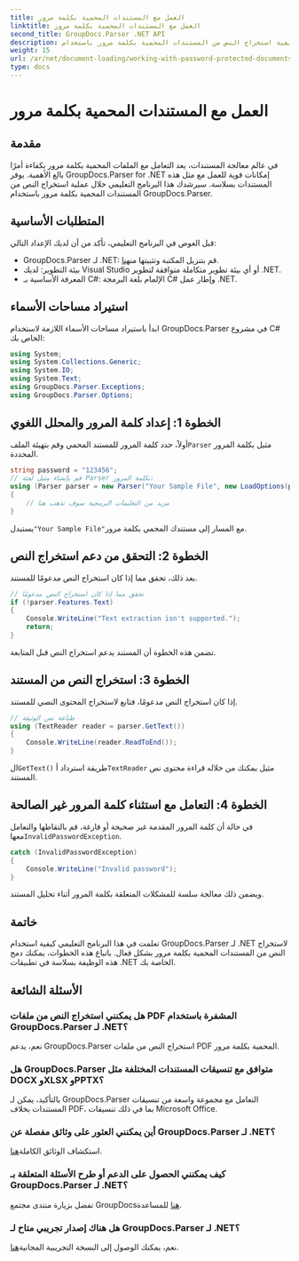 ```yaml
---
title: العمل مع المستندات المحمية بكلمة مرور
linktitle: العمل مع المستندات المحمية بكلمة مرور
second_title: GroupDocs.Parser .NET API
description: تعرف على كيفية استخراج النص من المستندات المحمية بكلمة مرور باستخدام GroupDocs.Parser لـ .NET. تعزيز قدرات معالجة المستندات الخاصة بك.
weight: 15
url: /ar/net/document-loading/working-with-password-protected-documents/
type: docs
---
```

# العمل مع المستندات المحمية بكلمة مرور

## مقدمة
في عالم معالجة المستندات، يعد التعامل مع الملفات المحمية بكلمة مرور بكفاءة أمرًا بالغ الأهمية. يوفر GroupDocs.Parser for .NET إمكانات قوية للعمل مع مثل هذه المستندات بسلاسة. سيرشدك هذا البرنامج التعليمي خلال عملية استخراج النص من المستندات المحمية بكلمة مرور باستخدام GroupDocs.Parser.
## المتطلبات الأساسية
قبل الغوص في البرنامج التعليمي، تأكد من أن لديك الإعداد التالي:
-  GroupDocs.Parser لـ .NET: قم بتنزيل المكتبة وتثبيتها من[هنا](https://releases.groupdocs.com/parser/net/).
- بيئة التطوير: لديك Visual Studio أو أي بيئة تطوير متكاملة متوافقة لتطوير .NET.
- المعرفة الأساسية بـ C#: الإلمام بلغة البرمجة C# وإطار عمل .NET.

## استيراد مساحات الأسماء
ابدأ باستيراد مساحات الأسماء اللازمة لاستخدام GroupDocs.Parser في مشروع C# الخاص بك:
```csharp
using System;
using System.Collections.Generic;
using System.IO;
using System.Text;
using GroupDocs.Parser.Exceptions;
using GroupDocs.Parser.Options;
```

## الخطوة 1: إعداد كلمة المرور والمحلل اللغوي
 أولاً، حدد كلمة المرور للمستند المحمي وقم بتهيئة الملف`Parser` مثيل بكلمة المرور المحددة.
```csharp
string password = "123456";
// قم بإنشاء مثيل لفئة Parser بكلمة المرور:
using (Parser parser = new Parser("Your Sample File", new LoadOptions(password)))
{
    // مزيد من التعليمات البرمجية سوف تذهب هنا
}
```
 يستبدل`"Your Sample File"`مع المسار إلى مستندك المحمي بكلمة مرور.
## الخطوة 2: التحقق من دعم استخراج النص
بعد ذلك، تحقق مما إذا كان استخراج النص مدعومًا للمستند.
```csharp
// تحقق مما إذا كان استخراج النص مدعومًا
if (!parser.Features.Text)
{
    Console.WriteLine("Text extraction isn't supported.");
    return;
}
```
تضمن هذه الخطوة أن المستند يدعم استخراج النص قبل المتابعة.
## الخطوة 3: استخراج النص من المستند
إذا كان استخراج النص مدعومًا، فتابع لاستخراج المحتوى النصي للمستند.
```csharp
// طباعة نص الوثيقة
using (TextReader reader = parser.GetText())
{
    Console.WriteLine(reader.ReadToEnd());
}
```
 ال`GetText()` طريقة استرداد أ`TextReader` مثيل يمكنك من خلاله قراءة محتوى نص المستند.
## الخطوة 4: التعامل مع استثناء كلمة المرور غير الصالحة
 في حالة أن كلمة المرور المقدمة غير صحيحة أو فارغة، قم بالتقاطها والتعامل معها`InvalidPasswordException`.
```csharp
catch (InvalidPasswordException)
{
    Console.WriteLine("Invalid password");
}
```
ويضمن ذلك معالجة سلسة للمشكلات المتعلقة بكلمة المرور أثناء تحليل المستند.

## خاتمة
تعلمت في هذا البرنامج التعليمي كيفية استخدام GroupDocs.Parser لـ .NET لاستخراج النص من المستندات المحمية بكلمة مرور بشكل فعال. باتباع هذه الخطوات، يمكنك دمج هذه الوظيفة بسلاسة في تطبيقات .NET الخاصة بك.

## الأسئلة الشائعة
### هل يمكنني استخراج النص من ملفات PDF المشفرة باستخدام GroupDocs.Parser لـ .NET؟
نعم، يدعم GroupDocs.Parser استخراج النص من ملفات PDF المحمية بكلمة مرور.
### هل GroupDocs.Parser متوافق مع تنسيقات المستندات المختلفة مثل DOCX وXLSX وPPTX؟
بالتأكيد، يمكن لـ GroupDocs.Parser التعامل مع مجموعة واسعة من تنسيقات المستندات بخلاف PDF، بما في ذلك تنسيقات Microsoft Office.
### أين يمكنني العثور على وثائق مفصلة عن GroupDocs.Parser لـ .NET؟
 استكشاف الوثائق الكاملة[هنا](https://tutorials.groupdocs.com/parser/net/).
### كيف يمكنني الحصول على الدعم أو طرح الأسئلة المتعلقة بـ GroupDocs.Parser لـ .NET؟
 تفضل بزيارة منتدى مجتمع GroupDocs[هنا](https://forum.groupdocs.com/c/parser/17) للمساعدة.
### هل هناك إصدار تجريبي متاح لـ GroupDocs.Parser لـ .NET؟
 نعم، يمكنك الوصول إلى النسخة التجريبية المجانية[هنا](https://releases.groupdocs.com/).